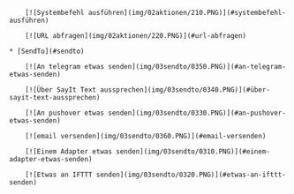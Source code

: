 
		[![Systembefehl ausführen](img/02aktionen/210.PNG)](#systembefehl-ausführen)

		[![URL abfragen](img/02aktionen/220.PNG)](#url-abfragen)

	* [SendTo](#sendto)

		[![An telegram etwas senden](img/03sendto/0350.PNG)](#an-telegram-etwas-senden)

		[![Über SayIt Text aussprechen](img/03sendto/0340.PNG)](#über-sayit-text-aussprechen)

		[![An pushover etwas senden](img/03sendto/0330.PNG)](#an-pushover-etwas-senden)

		[![email versenden](img/03sendto/0360.PNG)](#email-versenden)

		[![Einem Adapter etwas senden](img/03sendto/0310.PNG)](#einem-adapter-etwas-senden)

        [![Etwas an IFTTT senden](img/03sendto/0320.PNG)](#etwas-an-ifttt-senden)
